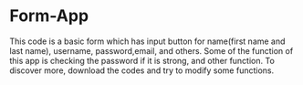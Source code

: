 # Form-App
This code is a basic form which has input button for name(first name and last name), username, password,email, and others.
Some of the function of this app is checking the password if it is strong, and other function.
To discover more, download the codes and try to modify some functions.
